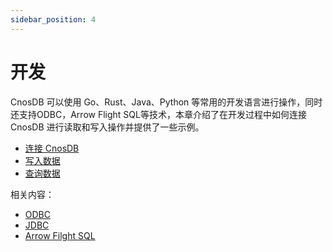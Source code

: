 ```yaml
---
sidebar_position: 4
---
```


# 开发

CnosDB 可以使用 Go、Rust、Java、Python 等常用的开发语言进行操作，同时还支持ODBC，Arrow Flight SQL等技术，本章介绍了在开发过程中如何连接 CnosDB 进行读取和写入操作并提供了一些示例。

- [连接 CnosDB](./api)
- [写入数据](./write)
- [查询数据](./query)

相关内容：

- [ODBC](../reference/connector/arrow_flight_sql#不同客户端的使用方式)
- [JDBC](../reference/connector/arrow_flight_sql#不同客户端的使用方式)
- [Arrow Filght SQL](../reference/connector/arrow_flight_sql)
